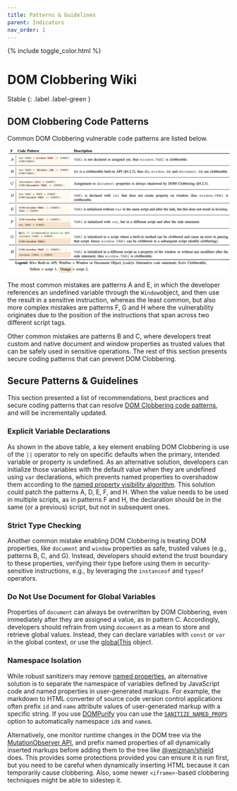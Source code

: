 ```yaml
---
title: Patterns & Guidelines
parent: Indicators
nav_order: 1
---
```


{% include toggle_color.html %}

# DOM Clobbering Wiki

Stable
{: .label .label-green }


## DOM Clobbering Code Patterns

Common DOM Clobbering vulnerable code patterns are listed below. 


<p align="center">
  <img align="center" width="900" src="../../static/assets/images/wiki/code-patterns.png">
</p>


The most common mistakes are patterns A and E, in which the developer references an undefined variable through the `Window`object, and then use the result in a sensitive instruction, whereas the least common, but also more complex mistakes are patterns F, G and H where the vulnerability originates due to the position of the instructions that span across two different script tags. 

Other common mistakes are patterns B and C, where developers treat custom and native document and window properties as trusted values that can be safely used in sensitive operations. The rest of this section presents secure coding patterns that can prevent DOM Clobbering.


## Secure Patterns & Guidelines


This section presented a list of recommendations, best practices and secure coding patterns that can resolve [DOM Clobbering code patterns](#dom-clobbering-code-patterns), and will be incrementally updated. 


### Explicit Variable Declarations

As shown in the above table, a key element enabling DOM Clobbering is use of the `||` operator to rely on specific defaults when the primary, intended variable or property is undefined. As an alternative solution, developers can initialize those variables with the default value when they are undefined using `var` declarations, which prevents named properties to overshadow them according to the [named property visibility algorithm](https://webidl.spec.whatwg.org/#legacy-platform-object-abstract-ops). This solution could patch the patterns A, D, E, F, and H. When the value needs to be used in multiple scripts, as in patterns F and H, the declaration should be in the same (or a previous) script, but not in subsequent ones.


### Strict Type Checking

Another common mistake enabling DOM Clobbering is treating DOM properties, like `document` and `window` properties as safe, trusted values (e.g., patterns B, C, and G). Instead, developers should extend the trust boundary to these properties, verifying their type before using them in security-sensitive instructions, e.g., by leveraging the `instanceof` and `typeof` operators.

### Do Not Use Document for Global Variables

Properties of `document` can always be overwritten by DOM Clobbering, even immediately after they are assigned a value, as in pattern C. Accordingly, developers should refrain from using `document` as a mean to store and retrieve global values. Instead, they can declare variables with `const` or `var` in the global context, or use the [globalThis](https://developer.mozilla.org/en-US/docs/Web/JavaScript/Reference/Global_Objects/globalThis) object. 


### Namespace Isolation

While robust sanitizers may remove [named properties](https://webidl.spec.whatwg.org/#dfn-support-named-properties), an alternative solution is to separate the namespace of variables defined by JavaScript code and named properties in user-generated markups. For example, the markdown to HTML converter of source code version control applications often prefix `id` and `name` attribute values of user-generated markup with a specific string. If you use [DOMPurify](https://cure53.de/purify) you can use the [`SANITIZE_NAMED_PROPS`](https://github.com/cure53/DOMPurify/pull/710) option to automatically namespace `id`s and `name`s.

Alternatively, one monitor runtime changes in the DOM tree via the [MutationObserver API](https://developer.mozilla.org/en-US/docs/Web/API/MutationObserver), and prefix named properties of all dynamically inserted markups before adding them to the tree like [@weizman/shield](https://weizmangal.com/shield/) does. This provides some protections provided you can ensure it is run first, but you need to be careful when dynamically inserting HTML because it can temporarily cause clobbering. Also, some newer `<iframe>`-based clobbering techniques might be able to sidestep it.
